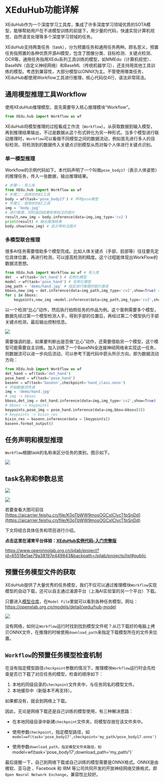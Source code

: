 # XEduHub功能详解

XEduHub作为一个深度学习工具库，集成了许多深度学习领域优质的SOTA模型，能够帮助用户在不进模型训练的前提下，用少量的代码，快速实现计算机视觉、自然语言处理等多个深度学习领域的任务。

XEduHub支持两类任务（task），分为预置任务和通用任务两种。顾名思义，预置任务指预置的各种优质开源AI模型，包含了图像分类、目标检测、关键点检测、OCR等。通用任务指用XEdu系列工具训练的模型，如MMEdu（计算机视觉）、BaseNN（自定义神经网络）和BaseML（传统机器学习），还支持用其他工具训练的模型。考虑到兼容性，大部分模型以ONNX为主。不管使用哪类任务，XEduHub都使用Workflow工具进行推理，核心代码仅4行，语法非常简洁。

## 通用模型推理工具Workflow

使用XEduHub推理模型，首先需要导入核心推理模块“Workflow”。

```python
from XEdu.hub import Workflow as wf
```

XEduHub将模型推理的过程看成工作流（`Workflow`）。从获取数据到输入模型，再到推理结果输出，不过是数据从这个形式转化为另一种形式。当多个模型进行联动推理时，`Workflow`可以看做不同模型之间的数据流动，例如首先进行多人的目标检测，将检测到的数据传入关键点识别模型从而对每个人体进行关键点识别。

### 单一模型推理

Workflow的示例代码如下。本代码声明了一个叫做`pose_body17`（表示人体姿势）的推理任务，传入一张数据，输出推理结果。

```python
# 步骤一：导入库
from XEdu.hub import Workflow as wf
# 步骤二：选择你的AI工具
body = wf(task='pose_body17') # 声明pose模型
# 步骤三：使用你的AI工具
img = 'body.jpg'
# 进行推理，同时返回结果和带标注的图片
result,new_img = body.inference(data=img,img_type='cv2')
print(result) # 输出推理结果
body.show(new_img) # 显示带标注图片
```

### 多模型联合推理

很多AI任务需要借助多个模型完成。比如人体关键点（手部、脸部等）往往要先定位具体位置，再进行检测，可以提高检测的精度。这个过程能体现出WorkFlow的数据流思想。

```python
from XEdu.hub import Workflow as wf # 导入库
det  = wf(task='det_hand') # 实例化模型
model = wf(task='pose_hand') # 实例化模型
img_path = 'demo/hand.jpg' # 指定进行推理的图片路径
bboxs,new_img = det.inference(data=img_path,img_type='cv2',show=True) # 进行推理
for i in bboxs:
    keypoints,new_img =model.inference(data=img_path,img_type='cv2',show=True,bbox=i) # 进行推理
```

以一个检测“比心”动作，然后执行拍照任务的作品为例。这个案例需要多个模型，数据先经过第一个模型检测人手，得到手部的位置后，再经过第二个模型执行手部关键点检测，最后输出控制信息。

![](../images/xeduhub/workflow_1.png)

需要强调的是，如果要判断出是否做“比心”动作，还需要借助另一个模型，这个模型可能需要自主训练。加入训练了一个BaseNN全连接神经网络来实现这一任务，则数据流可以进一步向后流动，可以参考下面代码中箭头所示方向，即为数据流动方向：
```python
from XEdu.hub import Workflow as wf
det_hand = wf(task='det_hand')
pose_hand = wf(task='pose_hand')
basenn = wf(task='basenn',checkpoint='hand_class.onnx')
# 开始数据流传递
img = 'demo/hand.jpg'
# img -> bboxs
bboxs,det_img = det_hand.inference(data=img,img_type='cv2',show=True)
# bboxs -> keypoints
keypoints,pose_img = pose_hand.inference(data=img,bbox=bboxs[0])
# keypoints -> bixin_res
bixin_res = basenn.inference(data = [keypoints])
basenn.format_output()
```

## 任务声明和模型推理

`Workflow`根据task的名称来区分任务的类别，图示如下。

![](../images/xeduhub/introduction_1.png)

## task名称和参数总览

![](../images/xeduhub/tu1.PNG)

![](../images/xeduhub/tu2.PNG)

若要查看大图可前往[https://aicarrier.feishu.cn/file/K0oTbWW9mosOGCxIClvcTfpSnDd](https://aicarrier.feishu.cn/file/K0oTbWW9mosOGCxIClvcTfpSnDd)

下文将结合具体任务和项目进行介绍。

**点击这里在浦育平台体验：<a href="https://www.openinnolab.org.cn/pjlab/project?id=65518e1ae79a38197e449843&backpath=/pjlab/projects/list#public">XEduHub实例代码-入门完整版</a>**

<a href="https://www.openinnolab.org.cn/pjlab/project?id=65518e1ae79a38197e449843&backpath=/pjlab/projects/list#public">https://www.openinnolab.org.cn/pjlab/project?id=65518e1ae79a38197e449843&backpath=/pjlab/projects/list#public</a>

## 预置任务模型文件的获取

XEduHub提供了大量优秀的任务模型，我们不仅可以通过推理模块`Workflow`实现模型的自动下载，还可以自主通过浦源平台（上海AI实验室的另一个平台）下载。

只要进入<a href="https://openxlab.org.cn/models/detail/xedu/hub-model">模型仓库</a>，在`Model File`里就可以看到各种任务模型。网址：<a href="https://openxlab.org.cn/models/detail/xedu/hub-model">https://openxlab.org.cn/models/detail/xedu/hub-model</a>

![](../images/xeduhub/downloadmodel.png)

没有网络，如何让`Workflow`运行时找到找到模型文件呢？从已下载好的电脑上拷贝ONNX文件，在推理的时候使用`download_path`来指定下载模型所在的文件夹位置。

## `Workflow`的预置任务模型检查机制

在没有指定模型路径`checkpoint`参数的情况下，推理模块`Workflow`运行时会先检查是否已下载了对应任务的模型，检查的顺序如下：

1. 本地的同级目录的`checkpoint`文件夹中，与任务同名的模型文件。
2. 本地缓存中（新版本不再支持）。

如果都没有，就会到网络上下载。

因此，无论是网络下载还是自己训练的模型使用，有三种解决思路：

- 在本地同级目录中新建`checkpoint`文件夹，将模型存放在该文件夹中。

- 使用参数`checkpoint`，指定模型路径，如`model=wf(task='pose_body17',checkpoint='my_path/pose_body17.onnx')`

- 使用参数`download_path，指定模型文件夹路径，如`model=wf(task='pose_body17',download_path='my_path/')`

最后提醒一下，自己到网络下载或自己训练的模型需要是ONNX格式。ONNX是由微软、亚马逊 、Facebook 和 IBM 等公司共同开发的开放神经网络交换格式，即`Open Neural Network Exchange`，兼容性比较好。
